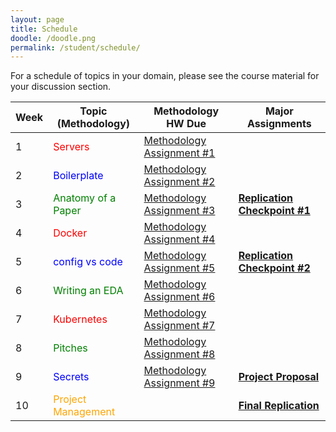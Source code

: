 ```yaml
---
layout: page
title: Schedule
doodle: /doodle.png
permalink: /student/schedule/
---
```


<style>
d {
   color: red;
}
c {
   color: green; 
}
g {
   color: blue; 
}
f {
   color: orange; 
}

</style>

For a schedule of topics in your domain, please see the course
material for your discussion section.

|Week|Topic (Methodology)|Methodology HW Due|Major Assignments|
|---|---|---|---|
|1|<d>Servers</d>|[Methodology Assignment #1](/assignments/quarter-1-methodology#assignment-1)||
|2|<g>Boilerplate</g>|[Methodology Assignment #2](/assignments/quarter-1-methodology#assignment-2)||
|3|<c>Anatomy of a Paper</c>|[Methodology Assignment #3](/assignments/quarter-1-methodology#assignment-3)|**[Replication Checkpoint #1]()**|
|4|<d>Docker</d>|[Methodology Assignment #4](/assignments/quarter-1-methodology#assignment-4)||
|5|<g>config vs code</g>|[Methodology Assignment #5](/assignments/quarter-1-methodology#assignment-5)|**[Replication Checkpoint #2]()**|
|6|<c>Writing an EDA</c>|[Methodology Assignment #6](/assignments/quarter-1-methodology#assignment-6)||
|7|<d>Kubernetes</d>|[Methodology Assignment #7](/assignments/quarter-1-methodology#assignment-7)||
|8|<c>Pitches</c>|[Methodology Assignment #8](/assignments/quarter-1-methodology#assignment-8)||
|9|<g>Secrets</g>|[Methodology Assignment #9](/assignments/quarter-1-methodology#assignment-9)|**[Project Proposal]()**|
|10|<f>Project Management</f>||**[Final Replication]()**|


